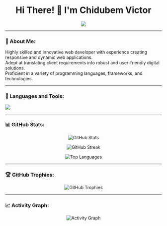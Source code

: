 <!-- Profile README -->

<h1 align="center">Hi There! 👋 I'm Chidubem Victor</h1>

<p align="center">
  <a href="https://github.com/micheal-victor">
    <img src="https://readme-typing-svg.demolab.com?lines=Frontend+Developer;UI%2FUX+Designer;Loves+to+Collaborate;Always+learning+new+things&center=true&width=500&height=50">
  </a>
</p>

---

### 💫 About Me:
Highly skilled and innovative web developer with experience creating responsive and dynamic web applications.  
Adept at translating client requirements into robust and user-friendly digital solutions.  
Proficient in a variety of programming languages, frameworks, and technologies.

---

### 🧠 Languages and Tools:

<p align="left">
  <img src="https://skillicons.dev/icons?i=react,nextjs,nodejs,ts,js,html,css,sass,tailwind,figma,git,github,python,postgresql" />
</p>

---

### 📊 GitHub Stats:

<p align="center">
  <!-- All-time stats (includes private + all commits) -->
  <img src="https://github-readme-stats-sigma-five.vercel.app/api?username=micheal-victor&show_icons=true&include_all_commits=true&count_private=true&theme=tokyonight" alt="GitHub Stats" />
</p>

<p align="center">
  <!-- Streak stats (reliable mirror) -->
  <img src="https://streak-stats.demolab.com/?user=micheal-victor&theme=tokyonight" alt="GitHub Streak" />
</p>

<p align="center">
  <!-- Top languages -->
  <img src="https://github-readme-stats-sigma-five.vercel.app/api/top-langs/?username=micheal-victor&layout=compact&langs_count=8&theme=tokyonight" alt="Top Languages" />
</p>

---

### 🏆 GitHub Trophies:

<p align="center">
  <img src="https://github-profile-trophy.vercel.app/?username=micheal-victor&theme=tokyonight&no-frame=true&no-bg=true&margin-w=15" alt="GitHub Trophies"/>
</p>

---

### 📈 Activity Graph:

<p align="center">
  <img src="https://github-readme-activity-graph.vercel.app/graph?username=micheal-victor&theme=tokyo-night" alt="Activity Graph" />
</p>
